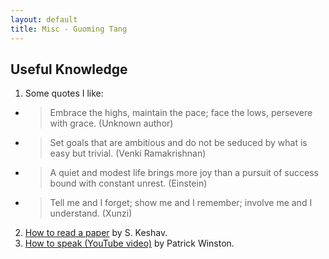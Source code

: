 ```yaml
---
layout: default
title: Misc - Guoming Tang
---
```


## Useful Knowledge

1. Some quotes I like:
  * > Embrace the highs, maintain the pace; face the lows, persevere with grace. (Unknown author)
  * > Set goals that are ambitious and do not be seduced by what is easy but trivial. (Venki Ramakrishnan)
  * > A quiet and modest life brings more joy than a pursuit of success bound with constant unrest. (Einstein)
  * > Tell me and I forget; show me and I remember; involve me and I understand. (Xunzi)
2. [How to read a paper](http://svr-sk818-web.cl.cam.ac.uk/keshav/papers/07/paper-reading.pdf) by S. Keshav.
3. [How to speak (YouTube video)](https://youtu.be/Unzc731iCUY) by Patrick Winston.
